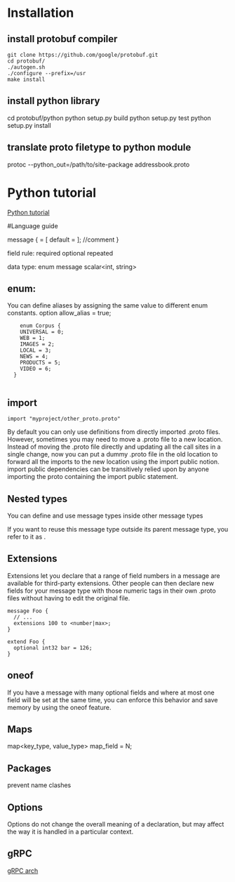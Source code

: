 # Installation
## install protobuf compiler
```
git clone https://github.com/google/protobuf.git
cd protobuf/
./autogen.sh
./configure --prefix=/usr
make install
```
## install python library
cd protobuf/python
python setup.py build
python setup.py test
python setup.py install

## translate proto filetype to python module
protoc --python_out=/path/to/site-package addressbook.proto  


# Python tutorial

[Python tutorial](https://developers.google.com/protocol-buffers/docs/pythontutorial)

#Language guide

message <MessageName>{
<field rule> <data type> <field name> = <unique numbered tag> [ default = <v> ];
//comment
}

field rule:
    required 
    optional
    repeated

data type:
    enum
    message
    scalar<int, string>

## enum:
You can define aliases by assigning the same value to different enum constants.
option allow_alias = true;
```
    enum Corpus {
    UNIVERSAL = 0;
    WEB = 1;
    IMAGES = 2;
    LOCAL = 3;
    NEWS = 4;
    PRODUCTS = 5;
    VIDEO = 6;
  }
    
```

## import 

```
import "myproject/other_proto.proto"
```


By default you can only use definitions from directly imported .proto files. However, sometimes you may need to move a .proto file to a new location. Instead of moving the .proto file directly and updating all the call sites in a single change, now you can put a dummy .proto file in the old location to forward all the imports to the new location using the import public notion. import public dependencies can be transitively relied upon by anyone importing the proto containing the import public statement.


## Nested types
You can define and use message types inside other message types

If you want to reuse this message type outside its parent message type, you refer to it as <Parent>.<Type>


## Extensions

Extensions let you declare that a range of field numbers in a message are available for third-party extensions. Other people can then declare new fields for your message type with those numeric tags in their own .proto files without having to edit the original file.

```
message Foo {
  // ...
  extensions 100 to <number|max>;
}

extend Foo {
  optional int32 bar = 126;
}
```
## oneof
If you have a message with many optional fields and where at most one field will be set at the same time, you can enforce this behavior and save memory by using the oneof feature.


## Maps
map<key_type, value_type> map_field = N;



## Packages
prevent name clashes


## Options
 Options do not change the overall meaning of a declaration, but may affect the way it is handled in a particular context. 


## gRPC

[gRPC arch](http://www.grpc.io/img/grpc_concept_diagram_00.png)
